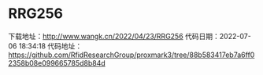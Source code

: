 # RRG256
下载地址：http://www.wangk.cn/2022/04/23/RRG256
代码日期：2022-07-06 18:34:18
代码地址：https://github.com/RfidResearchGroup/proxmark3/tree/88b583417eb7a6ff02358b08e099665785d8b84d
